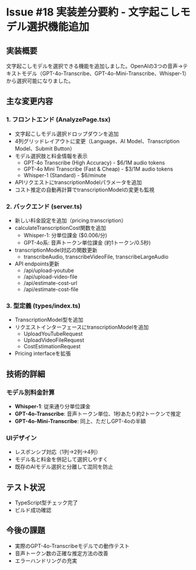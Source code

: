 # Issue #18 実装差分要約 - 文字起こしモデル選択機能追加

## 実装概要

文字起こしモデルを選択できる機能を追加しました。OpenAIの3つの音声→テキストモデル（GPT-4o-Transcribe、GPT-4o-Mini-Transcribe、Whisper-1）から選択可能になりました。

## 主な変更内容

### 1. フロントエンド (AnalyzePage.tsx)
- 文字起こしモデル選択ドロップダウンを追加
- 4列グリッドレイアウトに変更（Language、AI Model、Transcription Model、Submit Button）
- モデル選択肢と料金情報を表示
  - GPT-4o Transcribe (High Accuracy) - $6/1M audio tokens
  - GPT-4o Mini Transcribe (Fast & Cheap) - $3/1M audio tokens  
  - Whisper-1 (Standard) - $6/minute
- APIリクエストにtranscriptionModelパラメータを追加
- コスト推定の自動再計算でtranscriptionModelの変更も監視

### 2. バックエンド (server.ts)
- 新しい料金設定を追加（pricing.transcription）
- calculateTranscriptionCost関数を追加
  - Whisper-1: 分単位課金 ($0.006/分)
  - GPT-4o系: 音声トークン単位課金 (約1トークン/0.5秒)
- transcriptionModel対応の関数更新
  - transcribeAudio, transcribeVideoFile, transcribeLargeAudio
- API endpoints更新
  - /api/upload-youtube
  - /api/upload-video-file  
  - /api/estimate-cost-url
  - /api/estimate-cost-file

### 3. 型定義 (types/index.ts)
- TranscriptionModel型を追加
- リクエストインターフェースにtranscriptionModelを追加
  - UploadYouTubeRequest
  - UploadVideoFileRequest
  - CostEstimationRequest
- Pricing interfaceを拡張

## 技術的詳細

### モデル別料金計算
- **Whisper-1**: 従来通り分単位課金
- **GPT-4o-Transcribe**: 音声トークン単位、1秒あたり約2トークンで推定
- **GPT-4o-Mini-Transcribe**: 同上、ただしGPT-4oの半額

### UIデザイン
- レスポンシブ対応（1列→2列→4列）
- モデル名と料金を併記して選択しやすく
- 既存のAIモデル選択と分離して混同を防止

## テスト状況
- TypeScript型チェック完了
- ビルド成功確認

## 今後の課題
- 実際のGPT-4o-Transcribeモデルでの動作テスト
- 音声トークン数の正確な推定方法の改善
- エラーハンドリングの充実